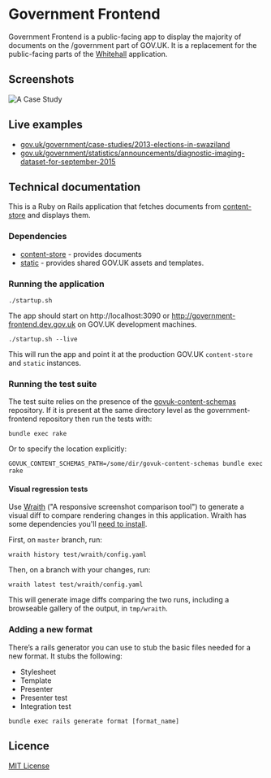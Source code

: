 # Government Frontend

Government Frontend is a public-facing app to display the majority of documents
on the /government part of GOV.UK. It is a replacement for the public-facing
parts of the [Whitehall](https://github.com/alphagov/whitehall) application.

## Screenshots

![A  Case Study](https://raw.githubusercontent.com/alphagov/government-frontend/master/docs/assets/case-study-screenshot.png)

## Live examples

- [gov.uk/government/case-studies/2013-elections-in-swaziland](https://www.gov.uk/government/case-studies/2013-elections-in-swaziland)
- [gov.uk/government/statistics/announcements/diagnostic-imaging-dataset-for-september-2015](https://www.gov.uk/government/statistics/announcements/diagnostic-imaging-dataset-for-september-2015)

## Technical documentation

This is a Ruby on Rails application that fetches documents from
[content-store](https://github.com/alphagov/content-store) and displays them.

### Dependencies

- [content-store](https://github.com/alphagov/content-store) - provides documents
- [static](https://github.com/alphagov/static) - provides shared GOV.UK assets and templates.

### Running the application

```
./startup.sh
```

The app should start on http://localhost:3090 or
http://government-frontend.dev.gov.uk on GOV.UK development machines.

```
./startup.sh --live
```

This will run the app and point it at the production GOV.UK `content-store` and `static` instances.

### Running the test suite

The test suite relies on the presence of the
[govuk-content-schemas](http://github.com/alphagov/govuk-content-schemas)
repository. If it is present at the same directory level as
the government-frontend repository then run the tests with:

`bundle exec rake`

Or to specify the location explicitly:

`GOVUK_CONTENT_SCHEMAS_PATH=/some/dir/govuk-content-schemas bundle exec rake`

#### Visual regression tests

Use [Wraith](http://bbc-news.github.io/wraith/) ("A responsive screenshot
comparison tool") to generate a visual diff to compare rendering changes in this
application. Wraith has some dependencies you'll [need to install](http://bbc-news.github.io/wraith/os-install.html).

First, on `master` branch, run:
```
wraith history test/wraith/config.yaml
```

Then, on a branch with your changes, run:
```
wraith latest test/wraith/config.yaml
```

This will generate image diffs comparing the two runs, including a browseable
gallery of the output, in `tmp/wraith`.

### Adding a new format

There’s a rails generator you can use to stub the basic files needed for a new format. It stubs the following:
* Stylesheet
* Template
* Presenter
* Presenter test
* Integration test

```
bundle exec rails generate format [format_name]
```

## Licence

[MIT License](LICENCE)
